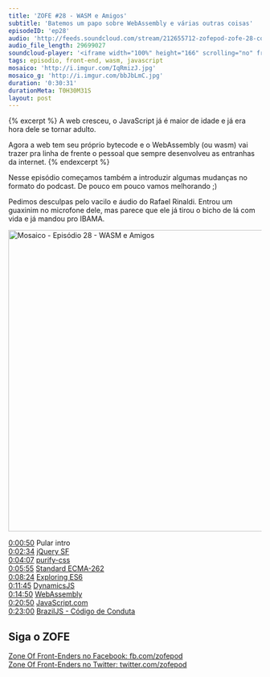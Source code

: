 ```yaml
---
title: 'ZOFE #28 - WASM e Amigos'
subtitle: 'Batemos um papo sobre WebAssembly e várias outras coisas'
episodeID: 'ep28'
audio: 'http://feeds.soundcloud.com/stream/212655712-zofepod-zofe-28-compila-o-js-ai'
audio_file_length: 29699027
soundcloud-player: '<iframe width="100%" height="166" scrolling="no" frameborder="no" src="https://w.soundcloud.com/player/?url=https%3A//api.soundcloud.com/tracks/212655712&amp;color=ff5500&amp;auto_play=false&amp;hide_related=false&amp;show_comments=true&amp;show_user=true&amp;show_reposts=false"></iframe>'
tags: episodio, front-end, wasm, javascript
mosaico: 'http://i.imgur.com/IqRmizJ.jpg'
mosaico_g: 'http://i.imgur.com/bbJbLmC.jpg'
duration: '0:30:31'
durationMeta: T0H30M31S
layout: post
---
```


{% excerpt %}
A web cresceu, o JavaScript já é maior de idade e já era hora dele se tornar adulto.

Agora a web tem seu próprio bytecode e o WebAssembly (ou wasm) vai trazer pra linha de frente o pessoal que sempre desenvolveu as entranhas da internet.
{% endexcerpt %}

Nesse episódio começamos também a introduzir algumas mudanças no formato do podcast. De pouco em pouco vamos melhorando ;)

Pedimos desculpas pelo vacilo e áudio do Rafael Rinaldi. Entrou um guaxinim no microfone dele, mas parece que ele já tirou o bicho de lá com vida e já mandou pro IBAMA.

<img title="Capa do Episódio 28 - WASM e Amigos" src="http://i.imgur.com/IqRmizJ.jpg" class="mosaico" alt="Mosaico - Episódio 28 - WASM e Amigos" width="600" height="600">

[0:00:50](#t=0:00:50) Pular intro<br>
[0:02:34](#t=0:02:34) [jQuery SF](http://jquerysf.com)<br>
[0:04:07](#t=0:04:07) [purify-css](https://github.com/purifycss/purifycss)<br>
[0:05:55](#t=0:05:55) [Standard ECMA-262](http://www.ecma-international.org/publications/standards/Ecma-262.htm)<br>
[0:08:24](#t=0:08:24) [Exploring ES6](https://leanpub.com/exploring-es6/read)<br>
[0:11:45](#t=0:11:45) [DynamicsJS](http://dynamicsjs.com/)<br>
[0:14:50](#t=0:14:50) [WebAssembly](https://brendaneich.com/2015/06/from-asm-js-to-webassembly/)<br>
[0:20:50](#t=0:20:50) [JavaScript.com](https://www.javascript.com/)<br>
[0:23:00](#t=0:23:00) [BrazilJS - Código de Conduta](http://braziljs.com.br/)<br>

## Siga o ZOFE

[Zone Of Front-Enders no Facebook: fb.com/zofepod](http://fb.com/zofepod/ "ZOFE no Facebook: fb.com/zofepod")<br>
[Zone Of Front-Enders no Twitter: twitter.com/zofepod](http://twitter.com/zofepod/ "ZOFE no Twitter")<br>

